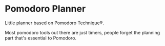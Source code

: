 Pomodoro Planner
================

Little planner based on Pomodoro Technique®.

Most pomodoro tools out there are just timers, people forget the planning part that's essential to Pomodoro.
